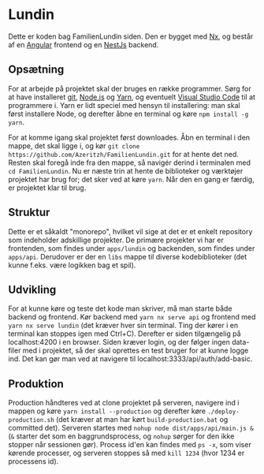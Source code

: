 # Lundin

Dette er koden bag FamilienLundin siden. Den er bygget med [Nx](https://nx.dev), og består af en [Angular](https://angular.io) frontend og en [NestJs](https://nestjs.com) backend.

## Opsætning

For at arbejde på projektet skal der bruges en række programmer. Sørg for at have installeret [git](https://git-scm.com/), [Node.js](https://nodejs.org) og [Yarn](https://yarnpkg.com/), og eventuelt [Visual Studio Code]() til at programmere i. Yarn er lidt speciel med hensyn til installering: man skal først installere Node, og derefter åbne en terminal og køre `npm install -g yarn`.

For at komme igang skal projektet først downloades. Åbn en terminal i den mappe, det skal ligge i, og kør `git clone https://github.com/Azeritzh/FamilienLundin.git` for at hente det ned. Resten skal foregå inde fra den mappe, så navigér derind i terminalen med `cd FamilienLundin`. Nu er næste trin at hente de biblioteker og værktøjer projektet har brug for; det sker ved at køre `yarn`. Når den en gang er færdig, er projektet klar til brug.

## Struktur

Dette er et såkaldt "monorepo", hvilket vil sige at det er et enkelt repository som indeholder adskillige projekter. De primære projekter vi har er frontenden, som findes under `apps/lundin` og backenden, som findes under `apps/api`. Derudover er der en `libs` mappe til diverse kodebiblioteker (det kunne f.eks. være logikken bag et spil).

## Udvikling

For at kunne køre og teste det kode man skriver, må man starte både backend og frontend. Kør backend med `yarn nx serve api` og frontend med `yarn nx serve lundin` (det kræver hver sin terminal. Ting der kører i en terminal kan stoppes igen med Ctrl+C). Derefter er siden tilgængelig på localhost:4200 i en browser. Siden kræver login, og der følger ingen data-filer med i projektet, så der skal oprettes en test bruger for at kunne logge ind. Det kan gør man ved at navigere til localhost:3333/api/auth/add-basic.

## Produktion

Production håndteres ved at clone projektet på serveren, navigere ind i mappen og køre `yarn install --production` og derefter køre `./deploy-production.sh` (det kræver at man har kørt `build-production.bat` og committed det). Serveren startes med `nohup node dist/apps/api/main.js &` (`&` starter det som en baggrundsprocess, og `nohup` sørger for den ikke stopper når sessionen gør). Process id'en kan findes med `ps -x`, som viser kørende processer, og serveren stoppes så med `kill 1234` (hvor 1234 er processens id).
